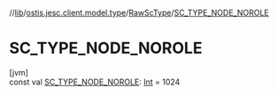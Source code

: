 //[lib](../../../index.md)/[ostis.jesc.client.model.type](../index.md)/[RawScType](index.md)/[SC_TYPE_NODE_NOROLE](-s-c_-t-y-p-e_-n-o-d-e_-n-o-r-o-l-e.md)

# SC_TYPE_NODE_NOROLE

[jvm]\
const val [SC_TYPE_NODE_NOROLE](-s-c_-t-y-p-e_-n-o-d-e_-n-o-r-o-l-e.md): [Int](https://kotlinlang.org/api/latest/jvm/stdlib/kotlin/-int/index.html) = 1024
